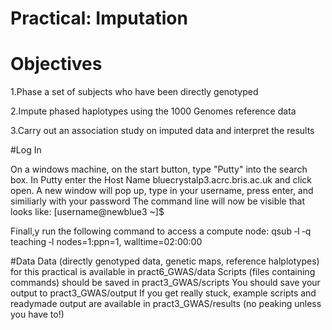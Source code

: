 # Practical: Imputation
# Objectives
1.Phase a set of subjects who have been directly genotyped

2.Impute phased haplotypes using the 1000 Genomes reference data

3.Carry out an association study on imputed data and interpret the results

#Log In

On a windows machine, on the start button, type "Putty" into the search box.
In Putty enter the Host Name bluecrystalp3.acrc.bris.ac.uk and click open.
A new window will pop up, type in your username, press enter, and similiarly with your password
The command line will now be visible that looks like: [username@newblue3 ~]$

Finall,y run the following command to access a compute node: qsub ‐I ‐q teaching ‐l
nodes=1:ppn=1, walltime=02:00:00

#Data
Data (directly genotyped data, genetic maps, reference halplotypes) for this practical is available in pract6_GWAS/data
Scripts (files containing commands) should be saved in pract3_GWAS/scripts
You should save your output to pract3_GWAS/output
If you get really stuck, example scripts and ready­made output are available
in pract3_GWAS/results (no peaking unless you have to!)


